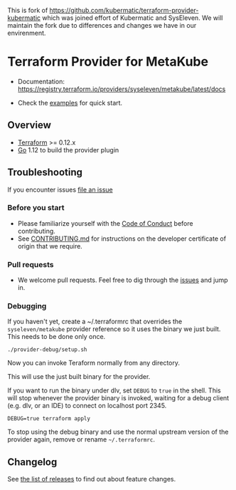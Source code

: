 This is fork of https://github.com/kubermatic/terraform-provider-kubermatic which was joined effort of Kubermatic and SysEleven. We will maintain the fork due to differences and changes we have in our envirenment.

# Terraform Provider for MetaKube

- Documentation: https://registry.terraform.io/providers/syseleven/metakube/latest/docs
<!-- TODO - Mailing list: [Google Groups](https://groups.google.com/forum/#!forum/syseleven-dev) -->
- Check the [examples](./examples) for quick start.

## Overview

- [Terraform](https://www.terraform.io/downloads.html) >= 0.12.x
- [Go](https://golang.org/doc/install) 1.12 to build the provider plugin


## Troubleshooting

If you encounter issues [file an issue][1]

### Before you start

* Please familiarize yourself with the [Code of Conduct][4] before contributing.
* See [CONTRIBUTING.md][2] for instructions on the developer certificate of origin that we require.

### Pull requests

* We welcome pull requests. Feel free to dig through the [issues][1] and jump in.

### Debugging

If you haven't yet, create a ~/.terraformrc that overrides the `syseleven/metakube` provider reference so it uses the binary we just built.
This needs to be done only once.

```
./provider-debug/setup.sh
```

Now you can invoke Teraform normally from any directory.

This will use the just built binary for the provider.

If you want to run the binary under dlv, set `DEBUG` to `true` in the shell.
This will stop whenever the provider binary is invoked, waiting for a debug client (e.g. dlv, or an IDE) to connect on localhost port 2345.

```
DEBUG=true terraform apply
```

To stop using the debug binary and use the normal upstream version of the provider again, remove or rename `~/.terraformrc`.

## Changelog

See [the list of releases][3] to find out about feature changes.

[1]: https://github.com/syseleven/terraform-provider-metakube/issues
[2]: https://github.com/syseleven/terraform-provider-metakube/blob/syseleven/master/CONTRIBUTING.md
[3]: https://github.com/syseleven/terraform-provider-metakube/releases
[4]: https://github.com/syseleven/terraform-provider-metakube/blob/syseleven/master/code-of-conduct.md
